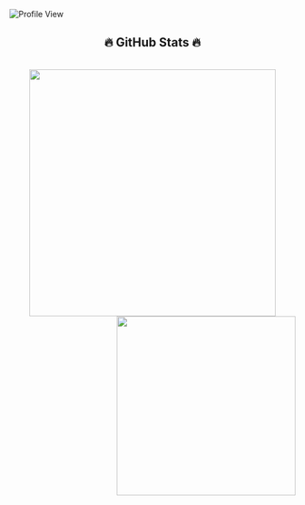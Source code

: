 ![Profile View](https://komarev.com/ghpvc/?username=TuyenNedd&style=flat-square) <br/>
<h2 align="center">🔥 GitHub Stats 🔥</h2>
<br>
<div align=center>
  <a href="#" title="TuyenNedd">
    <img width="434" align="center" src="https://github-readme-stats.vercel.app/api?username=TuyenNedd&show_icons=true&theme=tokyonight&hide_border=true" />
  </a>
  <a href="#" title="TuyenNedd">
    <img align="right" width="315" src="https://github-readme-stats.vercel.app/api/top-langs/?username=TuyenNedd&layout=compact&langs_count=8&bg_color=1a1b27&hide_border=true&text_color=38bcad" />
  </a>
</div>

